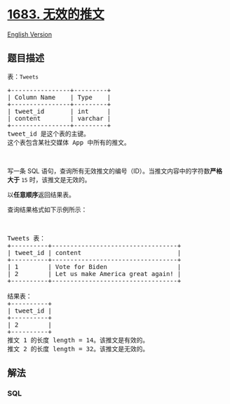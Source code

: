# [1683. 无效的推文](https://leetcode-cn.com/problems/invalid-tweets)

[English Version](/solution/1600-1699/1683.Invalid%20Tweets/README_EN.md)

## 题目描述

<!-- 这里写题目描述 -->

<p>表：<code>Tweets</code></p>

<pre>+----------------+---------+
| Column Name    | Type    |
+----------------+---------+
| tweet_id       | int     |
| content        | varchar |
+----------------+---------+
tweet_id 是这个表的主键。
这个表包含某社交媒体 App 中所有的推文。</pre>

<p> </p>

<p>写一条 SQL 语句，查询所有无效推文的编号（ID）。当推文内容中的字符数<strong>严格大于</strong> <code>15</code> 时，该推文是无效的。</p>

<p>以<strong>任意顺序</strong>返回结果表。</p>

<p>查询结果格式如下示例所示：</p>

<p> </p>

<pre>Tweets 表：
+----------+----------------------------------+
| tweet_id | content                          |
+----------+----------------------------------+
| 1        | Vote for Biden                   |
| 2        | Let us make America great again! |
+----------+----------------------------------+

结果表：
+----------+
| tweet_id |
+----------+
| 2        |
+----------+
推文 1 的长度 length = 14。该推文是有效的。
推文 2 的长度 length = 32。该推文是无效的。
</pre>


## 解法

<!-- 这里可写通用的实现逻辑 -->

<!-- tabs:start -->

### **SQL**

```sql

```

<!-- tabs:end -->